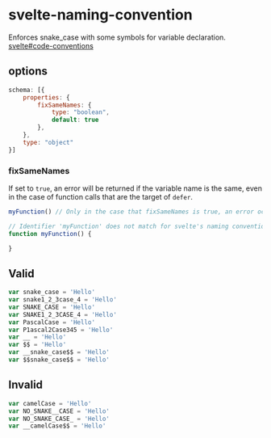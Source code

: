 # svelte-naming-convention
Enforces snake_case with some symbols for variable declaration.  
[svelte#code-conventions](https://github.com/sveltejs/svelte/blob/master/CONTRIBUTING.md#code-conventions)

## options
```js
schema: [{
    properties: {
        fixSameNames: {
            type: "boolean",
            default: true
        },
    },
    type: "object"
}]
```
### fixSameNames
If set to `true`, an error will be returned if the variable name is the same, even in the case of function calls that are the target of `defer`.
```js
myFunction() // Only in the case that fixSameNames is true, an error occurs.

// Identifier 'myFunction' does not match for svelte's naming conventions.
function myFunction() {

}
```

## Valid
```js
var snake_case = 'Hello'
var snake1_2_3case_4 = 'Hello'
var SNAKE_CASE = 'Hello'
var SNAKE1_2_3CASE_4 = 'Hello'
var PascalCase = 'Hello'
var P1ascal2Case345 = 'Hello'
var __ = 'Hello'
var $$ = 'Hello'
var __snake_case$$ = 'Hello'
var $$snake_case$$ = 'Hello'
```

## Invalid
```js
var camelCase = 'Hello'
var NO_SNAKE__CASE = 'Hello'
var NO_SNAKE_CASE_ = 'Hello'
var __camelCase$$ = 'Hello'
```